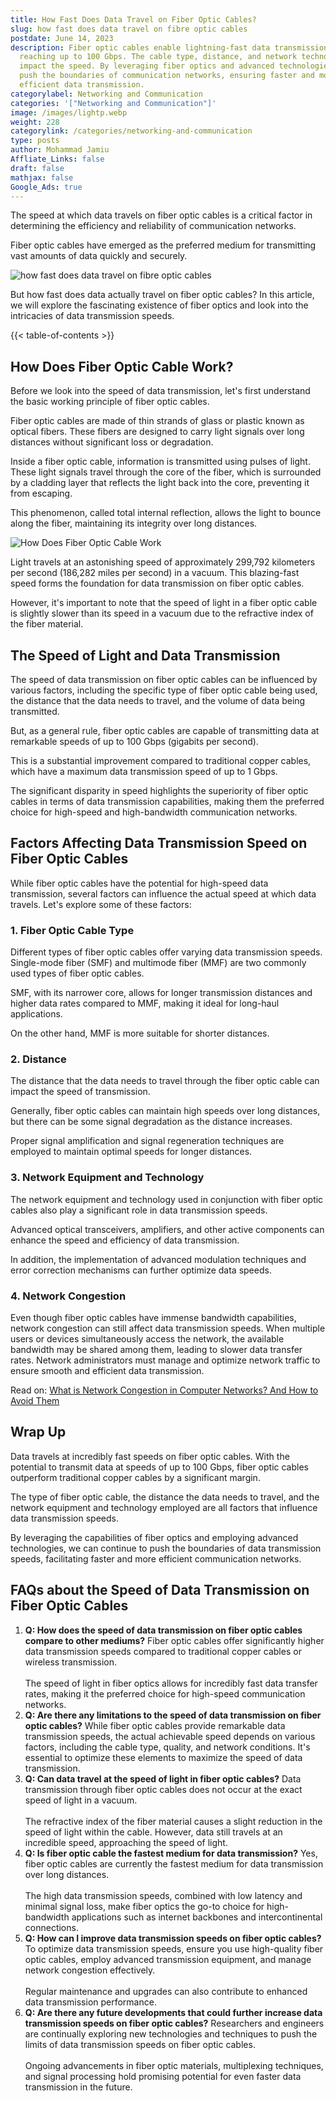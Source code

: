 ```yaml
---
title: How Fast Does Data Travel on Fiber Optic Cables?
slug: how fast does data travel on fibre optic cables
postdate: June 14, 2023
description: Fiber optic cables enable lightning-fast data transmission speeds,
  reaching up to 100 Gbps. The cable type, distance, and network technology
  impact the speed. By leveraging fiber optics and advanced technologies, we
  push the boundaries of communication networks, ensuring faster and more
  efficient data transmission.
categorylabel: Networking and Communication
categories: '["Networking and Communication"]'
image: /images/lightp.webp
weight: 228
categorylink: /categories/networking-and-communication
type: posts
author: Mohammad Jamiu
Affliate_Links: false
draft: false
mathjax: false
Google_Ads: true
---
```

The speed at which data travels on fiber optic cables is a critical factor in determining the efficiency and reliability of communication networks. 

Fiber optic cables have emerged as the preferred medium for transmitting vast amounts of data quickly and securely. 

![how fast does data travel on fibre optic cables](/images/lightp.webp "how fast does data travel on fibre optic cables")

But how fast does data actually travel on fiber optic cables? In this article, we will explore the fascinating existence of fiber optics and look into the intricacies of data transmission speeds.

{{< table-of-contents >}}

## **How Does Fiber Optic Cable Work?**

Before we look into the speed of data transmission, let's first understand the basic working principle of fiber optic cables. 

Fiber optic cables are made of thin strands of glass or plastic known as optical fibers. These fibers are designed to carry light signals over long distances without significant loss or degradation.

Inside a fiber optic cable, information is transmitted using pulses of light. These light signals travel through the core of the fiber, which is surrounded by a cladding layer that reflects the light back into the core, preventing it from escaping. 

This phenomenon, called total internal reflection, allows the light to bounce along the fiber, maintaining its integrity over long distances.

![How Does Fiber Optic Cable Work](/images/fiberoptics_1.webp "How Does Fiber Optic Cable Work")

Light travels at an astonishing speed of approximately 299,792 kilometers per second (186,282 miles per second) in a vacuum. This blazing-fast speed forms the foundation for data transmission on fiber optic cables.

However, it's important to note that the speed of light in a fiber optic cable is slightly slower than its speed in a vacuum due to the refractive index of the fiber material.

## **The Speed of Light and Data Transmission**

The speed of data transmission on fiber optic cables can be influenced by various factors, including the specific type of fiber optic cable being used, the distance that the data needs to travel, and the volume of data being transmitted. 

But, as a general rule, fiber optic cables are capable of transmitting data at remarkable speeds of up to 100 Gbps (gigabits per second). 

This is a substantial improvement compared to traditional copper cables, which have a maximum data transmission speed of up to 1 Gbps. 

The significant disparity in speed highlights the superiority of fiber optic cables in terms of data transmission capabilities, making them the preferred choice for high-speed and high-bandwidth communication networks.

## **Factors Affecting Data Transmission Speed on Fiber Optic Cables**

While fiber optic cables have the potential for high-speed data transmission, several factors can influence the actual speed at which data travels. Let's explore some of these factors:

### **1. Fiber Optic Cable Type**

Different types of fiber optic cables offer varying data transmission speeds. Single-mode fiber (SMF) and multimode fiber (MMF) are two commonly used types of fiber optic cables. 

SMF, with its narrower core, allows for longer transmission distances and higher data rates compared to MMF, making it ideal for long-haul applications. 

On the other hand, MMF is more suitable for shorter distances.

### **2. Distance**

The distance that the data needs to travel through the fiber optic cable can impact the speed of transmission. 

Generally, fiber optic cables can maintain high speeds over long distances, but there can be some signal degradation as the distance increases. 

Proper signal amplification and signal regeneration techniques are employed to maintain optimal speeds for longer distances.

### **3. Network Equipment and Technology**

The network equipment and technology used in conjunction with fiber optic cables also play a significant role in data transmission speeds. 

Advanced optical transceivers, amplifiers, and other active components can enhance the speed and efficiency of data transmission. 

In addition, the implementation of advanced modulation techniques and error correction mechanisms can further optimize data speeds.

### **4. Network Congestion**

Even though fiber optic cables have immense bandwidth capabilities, network congestion can still affect data transmission speeds. When multiple users or devices simultaneously access the network, the available bandwidth may be shared among them, leading to slower data transfer rates. Network administrators must manage and optimize network traffic to ensure smooth and efficient data transmission.

Read on: [What is Network Congestion in Computer Networks? And How to Avoid Them](/networking/network-congestion-in-computer-networks-and-how-to-avoid-them/)

## **Wrap Up**

Data travels at incredibly fast speeds on fiber optic cables. With the potential to transmit data at speeds of up to 100 Gbps, fiber optic cables outperform traditional copper cables by a significant margin. 

The type of fiber optic cable, the distance the data needs to travel, and the network equipment and technology employed are all factors that influence data transmission speeds. 

By leveraging the capabilities of fiber optics and employing advanced technologies, we can continue to push the boundaries of data transmission speeds, facilitating faster and more efficient communication networks.

## **FAQs about the Speed of Data Transmission on Fiber Optic Cables**

1. **Q: How does the speed of data transmission on fiber optic cables compare to other mediums?** Fiber optic cables offer significantly higher data transmission speeds compared to traditional copper cables or wireless transmission. \
   \
   The speed of light in fiber optics allows for incredibly fast data transfer rates, making it the preferred choice for high-speed communication networks.
2. **Q: Are there any limitations to the speed of data transmission on fiber optic cables?** While fiber optic cables provide remarkable data transmission speeds, the actual achievable speed depends on various factors, including the cable type, quality, and network conditions. It's essential to optimize these elements to maximize the speed of data transmission.
3. **Q: Can data travel at the speed of light in fiber optic cables?** Data transmission through fiber optic cables does not occur at the exact speed of light in a vacuum. \
   \
   The refractive index of the fiber material causes a slight reduction in the speed of light within the cable. However, data still travels at an incredible speed, approaching the speed of light.
4. **Q: Is fiber optic cable the fastest medium for data transmission?** Yes, fiber optic cables are currently the fastest medium for data transmission over long distances. \
   \
   The high data transmission speeds, combined with low latency and minimal signal loss, make fiber optics the go-to choice for high-bandwidth applications such as internet backbones and intercontinental connections.
5. **Q: How can I improve data transmission speeds on fiber optic cables?** To optimize data transmission speeds, ensure you use high-quality fiber optic cables, employ advanced transmission equipment, and manage network congestion effectively. \
   \
   Regular maintenance and upgrades can also contribute to enhanced data transmission performance.
6. **Q: Are there any future developments that could further increase data transmission speeds on fiber optic cables?** Researchers and engineers are continually exploring new technologies and techniques to push the limits of data transmission speeds on fiber optic cables. \
   \
   Ongoing advancements in fiber optic materials, multiplexing techniques, and signal processing hold promising potential for even faster data transmission in the future.